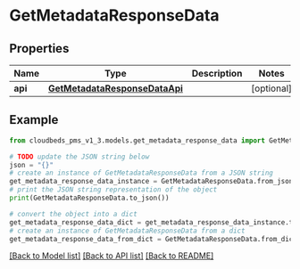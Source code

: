 # GetMetadataResponseData



## Properties

Name | Type | Description | Notes
------------ | ------------- | ------------- | -------------
**api** | [**GetMetadataResponseDataApi**](GetMetadataResponseDataApi.md) |  | [optional] 

## Example

```python
from cloudbeds_pms_v1_3.models.get_metadata_response_data import GetMetadataResponseData

# TODO update the JSON string below
json = "{}"
# create an instance of GetMetadataResponseData from a JSON string
get_metadata_response_data_instance = GetMetadataResponseData.from_json(json)
# print the JSON string representation of the object
print(GetMetadataResponseData.to_json())

# convert the object into a dict
get_metadata_response_data_dict = get_metadata_response_data_instance.to_dict()
# create an instance of GetMetadataResponseData from a dict
get_metadata_response_data_from_dict = GetMetadataResponseData.from_dict(get_metadata_response_data_dict)
```
[[Back to Model list]](../README.md#documentation-for-models) [[Back to API list]](../README.md#documentation-for-api-endpoints) [[Back to README]](../README.md)


